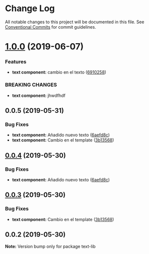 # Change Log

All notable changes to this project will be documented in this file.
See [Conventional Commits](https://conventionalcommits.org) for commit guidelines.

# [1.0.0](https://github.com/Coolpix/test-lerna/compare/@atmira/text-lib@0.0.5...@atmira/text-lib@1.0.0) (2019-06-07)


### Features

* **text component:** cambio en el texto ([6910258](https://github.com/Coolpix/test-lerna/commit/6910258))


### BREAKING CHANGES

* **text component:** jhwdfhdf





## 0.0.5 (2019-05-31)


### Bug Fixes

* **text component:** Añadido nuevo texto ([6aefd8c](https://github.com/Coolpix/test-lerna/commit/6aefd8c))
* **text component:** Cambio en el template ([3b13568](https://github.com/Coolpix/test-lerna/commit/3b13568))





## [0.0.4](https://github.com/Coolpix/test-lerna/compare/text-lib@0.0.3...text-lib@0.0.4) (2019-05-30)


### Bug Fixes

* **text component:** Añadido nuevo texto ([6aefd8c](https://github.com/Coolpix/test-lerna/commit/6aefd8c))





## [0.0.3](https://github.com/Coolpix/test-lerna/compare/text-lib@0.0.2...text-lib@0.0.3) (2019-05-30)


### Bug Fixes

* **text component:** Cambio en el template ([3b13568](https://github.com/Coolpix/test-lerna/commit/3b13568))





## 0.0.2 (2019-05-30)

**Note:** Version bump only for package text-lib
